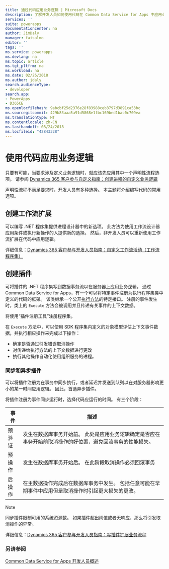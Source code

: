 ```yaml
---
title: 通过代码应用业务逻辑 | Microsoft Docs
description: 了解开发人员如何使用代码在 Common Data Service for Apps 中应用业务逻辑。
services: ''
suite: powerapps
documentationcenter: na
author: JimDaly
manager: faisalmo
editor: ''
tags: ''
ms.service: powerapps
ms.devlang: na
ms.topic: article
ms.tgt_pltfrm: na
ms.workload: na
ms.date: 02/26/2018
ms.author: jdaly
search.audienceType:
- developer
search.app:
- PowerApps
- D365CE
ms.openlocfilehash: 9abcbf25d2376e28f83988ceb3797d3891ca53bc
ms.sourcegitcommit: 429b83aaa5a91d5868e1fbc169bed1bac0c709ea
ms.translationtype: HT
ms.contentlocale: zh-CN
ms.lasthandoff: 08/24/2018
ms.locfileid: "42843328"
---
```

# <a name="apply-business-logic-with-code"></a>使用代码应用业务逻辑

只要有可能，当要求涉及定义业务逻辑时，就应该先应用其中一个声明性流程选项。 请参阅 [Dynamics 365 客户参与自定义指南：创建进程的自定义业务逻辑](/dynamics365/customer-engagement/customize/guide-staff-through-common-tasks-processes)

声明性流程不满足要求时，开发人员有多种选择。 本主题将介绍编写代码的常用选项。

## <a name="create-a-workflow-extension"></a>创建工作流扩展

可以编写 .NET 程序集提供进程设计器中的新选项。 此方法为使用工作流设计器应用条件或执行新操作的人提供新的选择。 然后，非开发人员可以重新使用工作流扩展在代码中应用逻辑。

详细信息：[Dynamics 365 客户参与开发人员指南：自定义工作流活动（工作流程序集）](/dynamics365/customer-engagement/developer/custom-workflow-activities-workflow-assemblies)

## <a name="create-a-plug-in"></a>创建插件

可将插件的 .NET 程序集写到数据事务流以在服务器上应用业务逻辑。 通过 Common Data Service for Apps，有一个可以将特定事件注册为执行程序集类中定义的代码的框架。 该类继承一个公开[执行方法](/dotnet/api/microsoft.xrm.sdk.iplugin.execute)的特定接口。 注册的事件发生时，类上的 `Execute` 方法会被调用并且传递有关事件的上下文数据。

将使用“插件注册工具”注册程序集。

在 `Execute` 方法中，可以使用 SDK 程序集内定义的对象模型评估上下文事件数据，并执行相应操作来完成以下操作：
- 确定是否通过引发错误取消操作
- 对传递给执行方法的上下文数据进行更改
- 执行其他操作自动化使用组织服务的进程。

### <a name="synchronous-and-asynchronous-plug-ins"></a>同步和异步插件
可以将插件注册为在事务中同步执行，或者延迟并发送到队列以在对服务器影响更小的某一时间应用逻辑。 因此，首选异步插件。

将插件注册为事件同步运行时，选择代码应运行的时间。 有三个阶段：

|事件  |描述  |
|---------|---------|
|预验证|发生在数据库事务开始前。 此处是应用业务逻辑确定是否应在事务开始前取消操作的好位置，避免回滚事务的性能损失。|
|预操作|发生在数据库事务开始后。 在此阶段取消操作必须回滚事务|
|后操作|在主数据操作完成后在数据库事务中发生。 包括任意可能在早期事件中应用但是取消操作时引起更大损失的更改。|

> [!NOTE]
> 同步插件限制可用的系统资源数。 如果插件超出阈值或者无响应，那么将引发取消操作的异常。

详细信息：[Dynamics 365 客户参与开发人员指南：写插件扩展业务流程](/dynamics365/customer-engagement/developer/write-plugin-extend-business-processes)

### <a name="see-also"></a>另请参阅

[Common Data Service for Apps 开发人员概述](overview.md)
